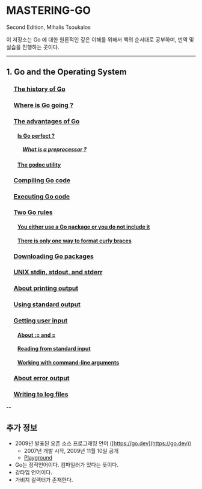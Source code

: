 # MASTERING-GO
Second Edition, Mihalis Tsoukalos

이 저장소는 Go 에 대한 원론적인 깊은 이해를 위해서 책의 순서대로 공부하며, 번역 및 실습을 진행하는 곳이다.

---

## 1. Go and the Operating System

### &nbsp;&nbsp;&nbsp;&nbsp; [The history of Go](./p36/README.md)

### &nbsp;&nbsp;&nbsp;&nbsp; [Where is Go going ?](./p37/README.md)

### &nbsp;&nbsp;&nbsp;&nbsp; [The advantages of Go](./p38/README.md)
 #### &nbsp;&nbsp;&nbsp;&nbsp;&nbsp;&nbsp;&nbsp;&nbsp; [Is Go perfect ?](./p40/README.md)
  ##### &nbsp;&nbsp;&nbsp;&nbsp;&nbsp;&nbsp;&nbsp;&nbsp;&nbsp;&nbsp;&nbsp;&nbsp; [What is a preprocessor ?](./p41/README.md)
 #### &nbsp;&nbsp;&nbsp;&nbsp;&nbsp;&nbsp;&nbsp;&nbsp; [The godoc utility](./p42/README.md)

### &nbsp;&nbsp;&nbsp;&nbsp; [Compiling Go code](./p44/README.md)

### &nbsp;&nbsp;&nbsp;&nbsp; [Executing Go code](./p46/README.md)

### &nbsp;&nbsp;&nbsp;&nbsp; [Two Go rules](./p47/README.md)
 #### &nbsp;&nbsp;&nbsp;&nbsp;&nbsp;&nbsp;&nbsp;&nbsp; [You either use a Go package or you do not include it](./p48/README.md)
 #### &nbsp;&nbsp;&nbsp;&nbsp;&nbsp;&nbsp;&nbsp;&nbsp; [There is only one way to format curly braces](./p50/README.md)

### &nbsp;&nbsp;&nbsp;&nbsp; [Downloading Go packages](./p51/README.md)

### &nbsp;&nbsp;&nbsp;&nbsp; [UNIX stdin, stdout, and stderr](./p54/README.md)

### &nbsp;&nbsp;&nbsp;&nbsp; [About printing output](./p55/README.md)

### &nbsp;&nbsp;&nbsp;&nbsp; [Using standard output](./p58/README.md)

### &nbsp;&nbsp;&nbsp;&nbsp; [Getting user input](./p60/README.md)
 #### &nbsp;&nbsp;&nbsp;&nbsp;&nbsp;&nbsp;&nbsp;&nbsp; [About := and =](./p61/README.md)
 #### &nbsp;&nbsp;&nbsp;&nbsp;&nbsp;&nbsp;&nbsp;&nbsp; [Reading from standard input](./p63/README.md)
 #### &nbsp;&nbsp;&nbsp;&nbsp;&nbsp;&nbsp;&nbsp;&nbsp; [Working with command-line arguments](./p65/README.md)

### &nbsp;&nbsp;&nbsp;&nbsp; [About error output](./p68/README.md) 

### &nbsp;&nbsp;&nbsp;&nbsp; [Writing to log files](./p71/README.md)

--

## 추가 정보

* 2009년 발표된 오픈 소스 프로그래밍 언어 ([https://go.dev](https://go.dev))
  * 2007년 개발 시작, 2009년 11월 10일 공개
  * [Playground](https://go.dev/play/)
* Go는 정적언어이다. 컴파일러가 있다는 뜻이다.
* 강타입 언어이다.
* 가비지 컬렉터가 존재한다.